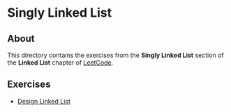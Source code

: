 # Singly Linked List
## About
This directory contains the exercises from the **Singly Linked List** section of the **Linked List** chapter of [LeetCode](https://leetcode.com/).

## Exercises
* [Design Linked List](design_linked_list)
